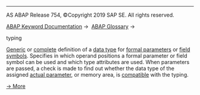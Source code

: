   

* * *

AS ABAP Release 754, ©Copyright 2019 SAP SE. All rights reserved.

[ABAP Keyword Documentation](javascript:call_link\('abenabap.htm'\)) →  [ABAP Glossary](javascript:call_link\('abenabap_glossary.htm'\)) → 

typing

[Generic](javascript:call_link\('abengeneric_typing_glosry.htm'\) "Glossary Entry") or [complete](javascript:call_link\('abencomplete_typing_glosry.htm'\) "Glossary Entry") definition of a [data type](javascript:call_link\('abendata_type_glosry.htm'\) "Glossary Entry") for [formal parameters](javascript:call_link\('abenformal_parameter_glosry.htm'\) "Glossary Entry") or [field symbols](javascript:call_link\('abenfield_symbol_glosry.htm'\) "Glossary Entry"). Specifies in which operand positions a formal parameter or field symbol can be used and which type attributes are used. When parameters are passed, a check is made to find out whether the data type of the assigned [actual parameter](javascript:call_link\('abenactual_parameter_glosry.htm'\) "Glossary Entry"), or memory area, is [compatible](javascript:call_link\('abencompatible_glosry.htm'\) "Glossary Entry") with the typing.

[→ More](javascript:call_link\('abentyping.htm'\))